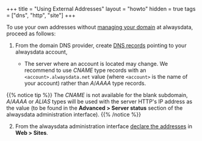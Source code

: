 +++
title = "Using External Addresses"
layout = "howto"
hidden = true
tags = ["dns", "http", "site"]
+++

To use your own addresses without [managing your domain](domains/add-an-external-domain) at alwaysdata, proceed as follows:

1. From the domain DNS provider, create [DNS records](https://en.wikipedia.org/wiki/List_of_DNS_record_types) pointing to your alwaysdata account,

	 - The server where an account is located may change. We recommend to use *CNAME* type records with an `<account>.alwaysdata.net` value (where `<account>` is the name of your account) rather than *A*/*AAAA* type records.

{{% notice tip %}}
The *CNAME* is not available for the blank subdomain, *A*/*AAAA* or *ALIAS* types will be used with the server HTTP's IP address as the value (to be found in the **Advanced > Server status** section of the alwaysdata administration interface).
{{% /notice %}}

2. From the alwaysdata administration interface [declare the addresses](sites/add-a-site) in **Web > Sites**.
